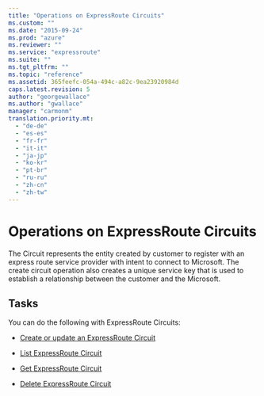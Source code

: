```yaml
---
title: "Operations on ExpressRoute Circuits"
ms.custom: ""
ms.date: "2015-09-24"
ms.prod: "azure"
ms.reviewer: ""
ms.service: "expressroute"
ms.suite: ""
ms.tgt_pltfrm: ""
ms.topic: "reference"
ms.assetid: 365feefc-054a-494c-a82c-9ea23920984d
caps.latest.revision: 5
author: "georgewallace"
ms.author: "gwallace"
manager: "carmonm"
translation.priority.mt: 
  - "de-de"
  - "es-es"
  - "fr-fr"
  - "it-it"
  - "ja-jp"
  - "ko-kr"
  - "pt-br"
  - "ru-ru"
  - "zh-cn"
  - "zh-tw"
---
```

# Operations on ExpressRoute Circuits
The Circuit represents the entity created by customer to register with an express route service provider with intent to connect to Microsoft. The create circuit operation also creates a unique service key that is used to establish a relationship between the customer and the Microsoft.  
  
## Tasks  
 You can do the following with ExpressRoute Circuits:  
  
-   [Create or update an ExpressRoute Circuit](../AzureExpressRouteREST/create-or-update-an-expressroute-circuit.md)  
  
-   [List ExpressRoute Circuit](../AzureExpressRouteREST/list-expressroute-circuit.md)  
  
-   [Get ExpressRoute Circuit](../AzureExpressRouteREST/get-expressroute-circuit.md)  
  
-   [Delete ExpressRoute Circuit](../AzureExpressRouteREST/delete-expressroute-circuit.md)